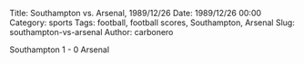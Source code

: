 Title: Southampton vs. Arsenal, 1989/12/26
Date: 1989/12/26 00:00
Category: sports
Tags: football, football scores, Southampton, Arsenal
Slug: southampton-vs-arsenal
Author: carbonero


Southampton 1 - 0 Arsenal
